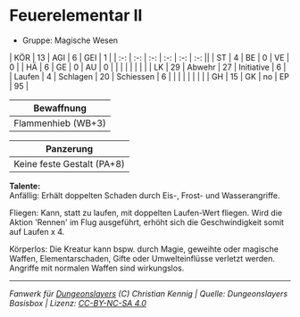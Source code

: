 # Feuerelementar II  
- Gruppe: Magische Wesen  

| KÖR    | 13 | AGI      | 6  | GEI        | 1  |
| :-: | :-: | :-: | :-: | :-: | :-: ||
| ST     | 4  | BE       | 0  | VE         | 0  |
| HÄ     | 6  | GE       | 0  | AU         | 0  |
|        |    |          |    |            |    |
| LK     | 29 | Abwehr   | 27 | Initiative | 6  |
| Laufen | 4  | Schlagen | 20 | Schiessen  | 6  |
|        |    |          |    |            |    |
| GH     | 15 | GK       | no | EP         | 95 |


| Bewaffnung |
| --- |
| Flammenhieb (WB+3) |


| Panzerung |
| --- |
| Keine feste Gestalt (PA+8) |


**Talente:**  
Anfällig: Erhält doppelten Schaden durch Eis-, Frost- und Wasserangriffe.

Fliegen: Kann, statt zu laufen, mit doppelten Laufen-Wert fliegen. Wird die Aktion 'Rennen' im Flug ausgeführt, erhöht sich die Geschwindigkeit somit auf Laufen x 4.

Körperlos: Die Kreatur kann bspw. durch Magie, geweihte oder magische Waffen, Elementarschaden, Gifte oder Umwelteinflüsse verletzt werden. Angriffe mit normalen Waffen sind wirkungslos.





___
*Fanwerk für [Dungeonslayers](https://www.dungeonslayers.net/) (C) Christian Kennig | Quelle: Dungeonslayers Basisbox | Lizenz: [CC-BY-NC-SA 4.0](https://creativecommons.org/licenses/by-nc-sa/4.0/deed.de)*